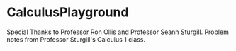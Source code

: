 # CalculusPlayground

Special Thanks to Professor Ron Ollis and Professor Seann Sturgill.
Problem notes from Professor Sturgill's Calculus 1 class.
